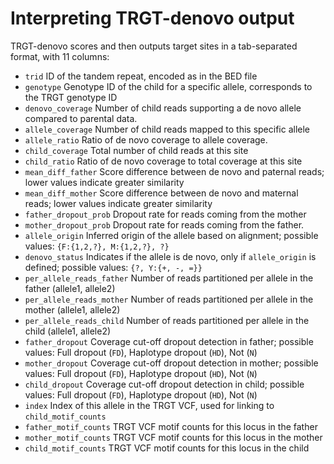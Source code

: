 # Interpreting TRGT-denovo output

TRGT-denovo scores and then outputs target sites in a tab-separated format, with 11 columns:

- `trid` ID of the tandem repeat, encoded as in the BED file
- `genotype` Genotype ID of the child for a specific allele, corresponds to the TRGT genotype ID
- `denovo_coverage` Number of child reads supporting a de novo allele compared to parental data.
- `allele_coverage` Number of child reads mapped to this specific allele
- `allele_ratio` Ratio of de novo coverage to allele coverage.
- `child_coverage` Total number of child reads at this site
- `child_ratio` Ratio of de novo coverage to total coverage at this site
- `mean_diff_father` Score difference between de novo and paternal reads; lower values indicate greater similarity
- `mean_diff_mother` Score difference between de novo and maternal reads; lower values indicate greater similarity
- `father_dropout_prob` Dropout rate for reads coming from the mother
- `mother_dropout_prob` Dropout rate for reads coming from the father.
- `allele_origin` Inferred origin of the allele based on alignment; possible values: `{F:{1,2,?}, M:{1,2,?}, ?}`
- `denovo_status` Indicates if the allele is de novo, only if `allele_origin` is defined; possible values: `{?, Y:{+, -, =}}`
- `per_allele_reads_father` Number of reads partitioned per allele in the father (allele1, allele2)
- `per_allele_reads_mother` Number of reads partitioned per allele in the mother (allele1, allele2)
- `per_allele_reads_child` Number of reads partitioned per allele in the child (allele1, allele2)
- `father_dropout` Coverage cut-off dropout detection in father; possible values: Full dropout (`FD`), Haplotype dropout (`HD`), Not (`N`) 
- `mother_dropout` Coverage cut-off dropout detection in mother; possible values: Full dropout (`FD`), Haplotype dropout (`HD`), Not (`N`) 
- `child_dropout` Coverage cut-off dropout detection in child; possible values: Full dropout (`FD`), Haplotype dropout (`HD`), Not (`N`) 
- `index` Index of this allele in the TRGT VCF, used for linking to `child_motif_counts`
- `father_motif_counts` TRGT VCF motif counts for this locus in the father
- `mother_motif_counts` TRGT VCF motif counts for this locus in the mother
- `child_motif_counts` TRGT VCF motif counts for this locus in the child
